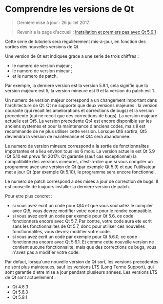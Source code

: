 # Comprendre les versions de Qt

> Dernière mise à jour : 26 juillet 2017.

> Revenir a la page d'accueil : [Installation et premiers pas avec Qt 5.9.1](index.md)

Cette serie de tutoriels sera régulièrement mis-à-jour, en fonction des sorties des nouvelles versions de Qt.

Une version de Qt est indiquee grace a une serie de trois chiffres :

- le numero de version majeur ;
- le numero de version mineur ;
- et le numero de patch.

Par exemple, la derniere version est la version 5.9.1, cela signifie que la version majeure est 5, 
la version mineure est 9 et la version du patch est 1.

Un numero de version majeur correspond a un changement important dans l'architecture de Qt.
Qt ne supporte que deux versions majeures : la version courante (qui recoit les 
ameliorations et corrections de bugs) et la version precedente (qui ne recoit que des corrections de bugs).
La version majeure actuelle est Qt5. La version precedente Qt4 est encore disponible sur les
anciens systemes et pour la maintenance d'anciens codes, mais il est recommande de ne plus utiliser
cette version. Lorsque Qt6 sortira, Qt5 deviendra la version de maintenance et Qt4 sera abandonnee.

Le numero de version mineure correspond a la sortie de fonctionnalites importantes et a lieu environ
tous les 6 mois. La version actuelle est Qt 5.9 (Qt 5.10 est prevu fin 2017). Qt garantie (sauf cas 
exceptionnel) la compatibilite des versions mineures, c'est-a-dire que si vous compiler un programme
avec une version de Qt (par exemple Qt 5.9) et que l'utilisateur met a jour Qt (par exemple Qt 5.10), 
le programme sera encore fonctionnel.

Le numero de patch correspond a des mises a jour de correction de bugs. Il est conseille de toujours
installer la derniere version de patch.

Pour etre plus concret :

- si vous avez ecrit un code pour Qt4 et que vous souhaitez le compiler avec Qt5, vous devrez modifier
votre code pour le rendre compatible.
- si vous avez ecrit un code par exemple pour Qt 5.6, ce code fonctionnera encore avec Qt 5.7. Par contre,
votre code aura ete ecrit sans les fonctionnalites de Qt 5.7, donc pour utiliser ces nouvelles fonctionnalites,
vous devrez modifier votre code.
- si vous avez ecrit  un code par exemple pour Qt 5.6.0, ce code fonctionnera encore avec Qt 5.6.1. Et comme
cette nouvelle version ne contient aucune fonctionnalite, mais que des corrections de bugs, vous n'avez pas
a modifier votre code.

Par defaut, lorsqu'une nouvelle version de Qt sort, les versions precedentes ne sont plus maintenues, 
sauf les versions LTS (Long Terme Support), qui sont garantie d'etre mise a jour pendant plusieurs annees. 
Les versions LTS de Qt sont actuellement :

- Qt 4.8.3
- Qt 5.6.3
- Qt 5.9.1
